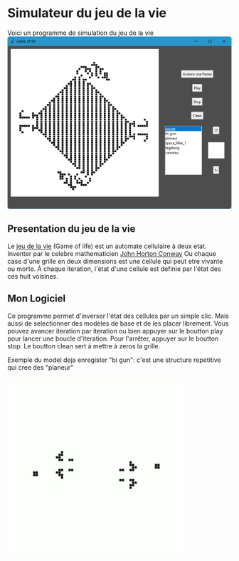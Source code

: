 
# Simulateur du jeu de la vie

Voici un programme de simulation du jeu de la vie
![screen_shoot](img/screen_shoot.png)

## Presentation du jeu de la vie 
Le <a href="https://fr.wikipedia.org/wiki/Jeu_de_la_vie">jeu de la vie</a> (Game of life) est un automate cellulaire à deux etat.
Inventer par le celebre mathematicien <a href="https://fr.wikipedia.org/wiki/John_Horton_Conway">John Horton Conway</a>
Ou chaque case d'une grille en deux dimensions est une cellule qui peut etre vivante ou morte.
À chaque iteration, l'état d'une cellule est definie par l'état des ces huit voisines.

## Mon Logiciel

Ce programme permet d'inverser l'état des cellules par un simple clic.
Mais aussi de selectionner des modèles de base et de les placer librement.
Vous pouvez avancer iteration par iteration ou bien appuyer sur le boutton play pour lancer une
boucle d'iteration. Pour l'arrêter, appuyer sur le boutton stop. Le boutton clean sert à mettre à zeros
la grille.



Exemple du model deja enregister "bi gun": c'est une structure repetitive qui cree des "planeur"


<img src="img/gif_presentation.gif" alt="gif" width="400px"/>